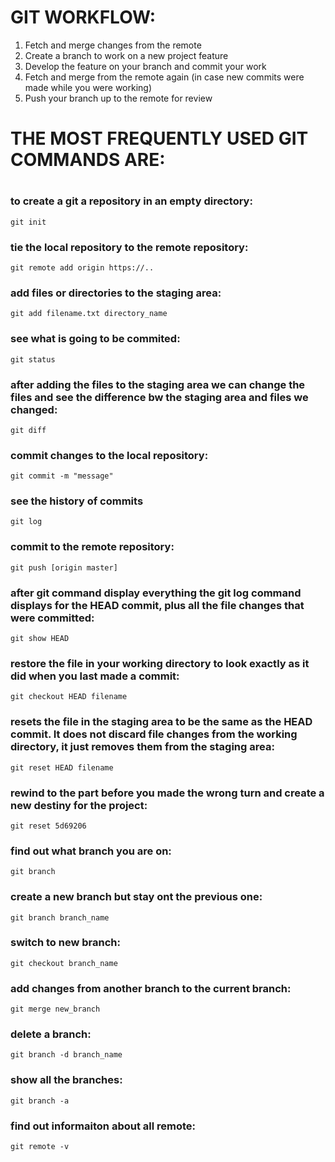<h1>GIT WORKFLOW:</h1>
<p> <ol>
<li>Fetch and merge changes from the remote</li>
<li>Create a branch to work on a new project feature</li>
<li>Develop the feature on your branch and commit your work</li>
<li>Fetch and merge from the remote again (in case new commits were made while you were working)</li>
<li>Push your branch up to the remote for review</li>
</ol> </p>



<h1> THE MOST FREQUENTLY USED GIT COMMANDS ARE:<h1>



<h3>to create a git a repository in an empty directory:</h3>
<code>git init</code>

<h3>tie the local repository to the remote repository:</h3>
<code>git remote add origin https://..</code>

<h3>add files or directories to the staging area:</h3>
<code>git add filename.txt directory_name</code>

<h3>see what is going to be commited:</h3>
<code>git status</code>

<h3>after adding the files to the staging area we can change the files and see the difference bw the staging area and files we changed:</h3>
<code>git diff</code>

<h3>commit changes to the local repository:</h3>
<code>git commit -m "message"</code>

<h3>see the history of commits</h3>
<code>git log</code>

<h3>commit to the remote repository:</h3>
<code>git push [origin master]</code>

<h3>after git command display everything the git log command displays for the HEAD commit, plus all the file changes that were committed:</h3>
<code>git show HEAD</code>

<h3>restore the file in your working directory to look exactly as it did when you last made a commit:</h3>
<code>git checkout HEAD filename</code>

<h3>resets the file in the staging area to be the same as the HEAD commit. It does not discard file changes from the working directory, it just removes them from the staging area:</h3>
<code>git reset HEAD filename</code>

<h3>rewind to the part before you made the wrong turn and create a new destiny for the project: </h3>
<code>git reset 5d69206</code>
 
<h3>find out what branch you are on:</h3>
<code>git branch</code>

<h3>create a new branch but stay ont the previous one:</h3>
<code>git branch branch_name</code>

<h3>switch to new branch:</h3>
<code>git checkout branch_name</code>

<h3>add changes from another branch to the current branch:</h3>
<code>git merge new_branch</code>

<h3>delete a branch:</h3>
<code>git branch -d branch_name</code>

<h3>show all the branches:</h3>
<code>git branch -a</code>

<h3>find out informaiton about all remote:</h3>
<code>git remote -v</code>


